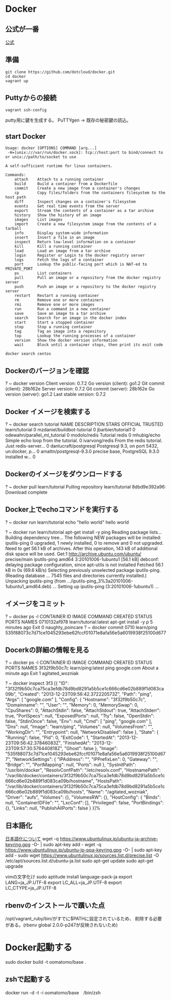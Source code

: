 # Docker

## 公式が一番

[公式](http://docs.docker.io/en/latest/installation/windows/)

## 準備

```
git clone https://github.com/dotcloud/docker.git
cd docker
vagrant up
```

## Puttyからの接続

```
vagrant ssh-config

```

putty用に鍵を生成する。
PuTTYgen -> 既存の秘密鍵の読込。

## start Docker

```
Usage: docker [OPTIONS] COMMAND [arg...]
 -H=[unix:///var/run/docker.sock]: tcp://host:port to bind/connect to or unix://path/to/socket to use

A self-sufficient runtime for linux containers.

Commands:
    attach    Attach to a running container
    build     Build a container from a Dockerfile
    commit    Create a new image from a container's changes
    cp        Copy files/folders from the containers filesystem to the host path
    diff      Inspect changes on a container's filesystem
    events    Get real time events from the server
    export    Stream the contents of a container as a tar archive
    history   Show the history of an image
    images    List images
    import    Create a new filesystem image from the contents of a tarball
    info      Display system-wide information
    insert    Insert a file in an image
    inspect   Return low-level information on a container
    kill      Kill a running container
    load      Load an image from a tar archive
    login     Register or Login to the docker registry server
    logs      Fetch the logs of a container
    port      Lookup the public-facing port which is NAT-ed to PRIVATE_PORT
    ps        List containers
    pull      Pull an image or a repository from the docker registry server
    push      Push an image or a repository to the docker registry server
    restart   Restart a running container
    rm        Remove one or more containers
    rmi       Remove one or more images
    run       Run a command in a new container
    save      Save an image to a tar archive
    search    Search for an image in the docker index
    start     Start a stopped container
    stop      Stop a running container
    tag       Tag an image into a repository
    top       Lookup the running processes of a container
    version   Show the docker version information
    wait      Block until a container stops, then print its exit code

```

```
docker search centos

```


## Dockerのバージョンを確認
?  ~  docker version
Client version: 0.7.2
Go version (client): go1.2
Git commit (client): 28b162e
Server version: 0.7.2
Git commit (server): 28b162e
Go version (server): go1.2
Last stable version: 0.7.2

## Docker イメージを検索する
?  ~  docker search tutorial
NAME                           DESCRIPTION                                     STARS     OFFICIAL   TRUSTED
learn/tutorial                                                                 0
mzdaniel/buildbot-tutorial                                                     0
jbarbier/tutorial1                                                             0
odewahn/parallel_ml_tutorial                                                   0
modolo/redis                   Tutorial redis                                  0
mhubig/echo                    Simple echo loop from the tutorial.             0
ivarvong/redis                 From the redis tutorial. Just redis-server...   0
danlucraft/postgresql          Postgresql 9.3, on port 5432, un:docker, p...   0
amattn/postgresql-9.3.0        precise base, PostgreSQL 9.3.0 installed w...   0

## Dockerのイメージをダウンロードする
?  ~  docker pull learn/tutorial
Pulling repository learn/tutorial
8dbd9e392a96: Download complete

## Docker上でechoコマンドを実行する

?  ~  docker run learn/tutorial echo "hello world"
hello world

?  ~  docker run learn/tutorial apt-get install -y ping
Reading package lists...
Building dependency tree...
The following NEW packages will be installed:
  iputils-ping
0 upgraded, 1 newly installed, 0 to remove and 0 not upgraded.
Need to get 56.1 kB of archives.
After this operation, 143 kB of additional disk space will be used.
Get:1 http://archive.ubuntu.com/ubuntu/ precise/main iputils-ping amd64 3:20101006-1ubuntu1 [56.1 kB]
debconf: delaying package configuration, since apt-utils is not installed
Fetched 56.1 kB in 0s (69.6 kB/s)
Selecting previously unselected package iputils-ping.
(Reading database ... 7545 files and directories currently installed.)
Unpacking iputils-ping (from .../iputils-ping_3%3a20101006-1ubuntu1_amd64.deb) ...
Setting up iputils-ping (3:20101006-1ubuntu1) ...

## イメージをコミット
?  ~  docker ps -l
CONTAINER ID        IMAGE                   COMMAND                CREATED             STATUS              PORTS               NAMES
0710132af978        learn/tutorial:latest   apt-get install -y p   5 minutes ago       Exit 0                                  naughty_poincare
?  ~  docker commit 0710 learn/ping
535f88073c7d71ce1045293ebe62fccf01071e8afa56e5a6019938f25100d677

## Docerkの詳細の情報を見る
? ~ docker ps -l
CONTAINER ID        IMAGE               COMMAND             CREATED              STATUS              PORTS               NAMES
3f32f9b50c7c        learn/ping:latest   ping google.com     About a minute ago   Exit 1                                  agitated_wozniak

?  ~  docker inspect 3f3
[{
    "ID": "3f32f9b50c7ca75ca3efdb78d9bd8291a5b5ce1c666cd6e02b889f1d083ca09b",
    "Created": "2013-12-23T09:56:42.372220573Z",
    "Path": "ping",
    "Args": [
        "google.com"
    ],
    "Config": {
        "Hostname": "3f32f9b50c7c",
        "Domainname": "",
        "User": "",
        "Memory": 0,
        "MemorySwap": 0,
        "CpuShares": 0,
        "AttachStdin": false,
        "AttachStdout": true,
        "AttachStderr": true,
        "PortSpecs": null,
        "ExposedPorts": null,
        "Tty": false,
        "OpenStdin": false,
        "StdinOnce": false,
        "Env": null,
        "Cmd": [
            "ping",
            "google.com"
        ],
        "Dns": null,
        "Image": "learn/ping",
        "Volumes": null,
        "VolumesFrom": "",
        "WorkingDir": "",
        "Entrypoint": null,
        "NetworkDisabled": false
    },
    "State": {
        "Running": false,
        "Pid": 0,
        "ExitCode": 1,
        "StartedAt": "2013-12-23T09:56:42.37846083Z",
        "FinishedAt": "2013-12-23T09:57:30.576440818Z",
        "Ghost": false
    },
    "Image": "535f88073c7d71ce1045293ebe62fccf01071e8afa56e5a6019938f25100d677",
    "NetworkSettings": {
        "IPAddress": "",
        "IPPrefixLen": 0,
        "Gateway": "",
        "Bridge": "",
        "PortMapping": null,
        "Ports": null
    },
    "SysInitPath": "/usr/bin/docker",
    "ResolvConfPath": "/etc/resolv.conf",
    "HostnamePath": "/var/lib/docker/containers/3f32f9b50c7ca75ca3efdb78d9bd8291a5b5ce1c666cd6e02b889f1d083ca09b/hostname",
    "HostsPath": "/var/lib/docker/containers/3f32f9b50c7ca75ca3efdb78d9bd8291a5b5ce1c666cd6e02b889f1d083ca09b/hosts",
    "Name": "/agitated_wozniak",
    "Driver": "aufs",
    "Volumes": {},
    "VolumesRW": {},
    "HostConfig": {
        "Binds": null,
        "ContainerIDFile": "",
        "LxcConf": [],
        "Privileged": false,
        "PortBindings": {},
        "Links": null,
        "PublishAllPorts": false
    }
}]%

## 日本語化

[日本語化について](http://www.ubuntulinux.jp/japanese)
wget -q https://www.ubuntulinux.jp/ubuntu-ja-archive-keyring.gpg -O- | sudo apt-key add -
wget -q https://www.ubuntulinux.jp/ubuntu-jp-ppa-keyring.gpg -O- | sudo apt-key add -
sudo wget https://www.ubuntulinux.jp/sources.list.d/precise.list -O /etc/apt/sources.list.d/ubuntu-ja.list
sudo apt-get update
sudo apt-get upgrade

vimの文字化け
sudo aptitude install language-pack-ja
export LANG=ja_JP.UTF-8
export LC_ALL=ja_JP.UTF-8
export LC_CTYPE=ja_JP.UTF-8

## rbenvのインストールで躓いた点
 /opt/vagrant_ruby/bin/がすでに$PATHに設定されているため、
 削除する必要がある。(rbenv global 2.0.0-p247が反映されないため)

# Docker起動する

sudo docker build -t oomatomo/base .

## zshで起動する
docker run -d -t -i oomatomo/base　/bin/zsh


